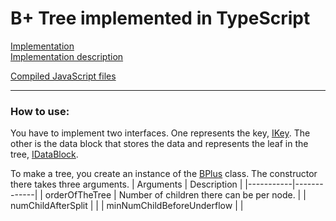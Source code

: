 # B+ Tree implemented in TypeScript 

[Implementation](b-plus-src/) \
[Implementation description](b-plus-src/README.md)

[Compiled JavaScript files](js-build/)

<hr>

### How to use:
You have to implement two interfaces. One represents the key, [IKey](b-plus-src/ikey.ts). The other is the data block that stores the data and represents the leaf in the tree, [IDataBlock](b-plus-src/idatablock.ts).

To make a tree, you create an instance of the [BPlus](b-plus-src/b-plus.ts) class. The constructor there takes three arguments.
| Arguments | Description |
|-----------|-------------|
| orderOfTheTree | Number of children there can be per node. |
| numChildAfterSplit |  |
| minNumChildBeforeUnderflow |  |